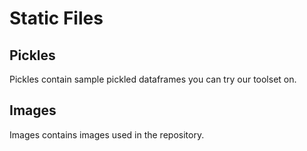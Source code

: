 # Static Files

## Pickles

Pickles contain sample pickled dataframes you can try our toolset on.

## Images

Images contains images used in the repository.